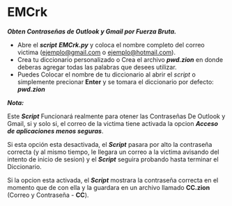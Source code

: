 # EMCrk

 ***Obten Contraseñas de Outlook y Gmail por Fuerza Bruta.***

 + Abre el ***script*** ***EMCrk.py*** y coloca el nombre completo del correo victima (ejemplo@gmail.com o ejemplo@hotmail.com).
 + Crea tu diccionario personalizado o Crea el archivo ***pwd.zion*** en donde deberas agregar todas las palabras que desees utilizar.
 + Puedes Colocar el nombre de tu diccionario al abrir el *script* o simplemente precionar **Enter** y se tomara el diccionario por defecto: ***pwd.zion***
 
 ***Nota:***
 
 Este ***Script*** Funcionará realmente para otener las Contraseñas De Outlook y Gmail, si y solo si, el correo de la victima tiene activada la opcion ***Acceso de aplicaciones menos seguras***.
 
 Si esta opción esta desactivada, el ***Script*** pasara por alto la contraseña correcta (y al mismo tiempo, le llegara un correo a la victima avisando del intento de inicio de sesion) y el ***Script*** seguira probando hasta terminar el Diccionario.
 
 Si la opcion esta activada, el ***Script*** mostrara la contraseña correcta en el momento que de con ella y la guardara en un archivo llamado **CC.zion** (Correo y Contraseña - **CC**).
